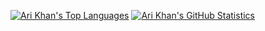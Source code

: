 [![Ari Khan's Top Languages](https://github-readme-stats.vercel.app/api/top-langs/?username=Proking4444&size_weight=1&count_weight=0&langs_count=12)](https://github.com/Proking4444/github-readme-stats)
[![Ari Khan's GitHub Statistics](https://github-readme-stats.vercel.app/api?username=Proking4444)](https://github.com/Proking4444/github-readme-stats)

